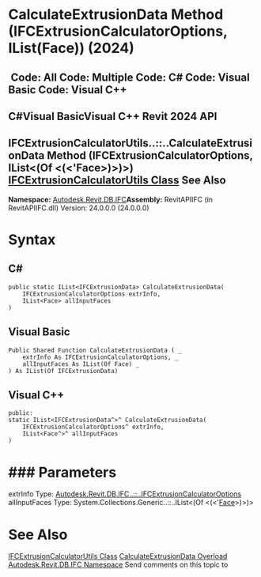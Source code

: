 # CalculateExtrusionData Method (IFCExtrusionCalculatorOptions, IList(Face)) (2024)

﻿
 Code: All Code: Multiple Code: C# Code: Visual Basic Code: Visual C++   
---  
C#Visual BasicVisual C++
Revit 2024 API  
---  
IFCExtrusionCalculatorUtils..::..CalculateExtrusionData Method (IFCExtrusionCalculatorOptions, IList<(Of <(<'Face>)>)>)  
[IFCExtrusionCalculatorUtils Class](926b73c9-932f-d429-e316-a905a9434fca.md "IFCExtrusionCalculatorUtils Class") See Also  
---  
**Namespace:** [Autodesk.Revit.DB.IFC](b823fafb-1ba1-896b-4097-142c2817ce74.md "Autodesk.Revit.DB.IFC Namespace")**Assembly:** RevitAPIIFC (in RevitAPIIFC.dll) Version: 24.0.0.0 (24.0.0.0)
# Syntax
C#  
---  
```text
public static IList<IFCExtrusionData> CalculateExtrusionData(
	IFCExtrusionCalculatorOptions extrInfo,
	IList<Face> allInputFaces
)
```
  
Visual Basic  
---  
```text
Public Shared Function CalculateExtrusionData ( _
	extrInfo As IFCExtrusionCalculatorOptions, _
	allInputFaces As IList(Of Face) _
) As IList(Of IFCExtrusionData)
```
  
Visual C++  
---  
```text
public:
static IList<IFCExtrusionData^>^ CalculateExtrusionData(
	IFCExtrusionCalculatorOptions^ extrInfo, 
	IList<Face^>^ allInputFaces
)
```
  
# ### Parameters
extrInfo
    Type: [Autodesk.Revit.DB.IFC..::..IFCExtrusionCalculatorOptions](3aa9bc3b-5ce0-e0ba-4211-9a08526c1c1b.md "IFCExtrusionCalculatorOptions Class")
allInputFaces
    Type: System.Collections.Generic..::..IList<(Of <(<'[Face](e32b3b1f-66fc-57cb-6e1c-aa81d1bf3e63.md "Face Class")>)>)>
# See Also
[IFCExtrusionCalculatorUtils Class](926b73c9-932f-d429-e316-a905a9434fca.md "IFCExtrusionCalculatorUtils Class")
[CalculateExtrusionData Overload](9982943c-d766-bc0e-428f-4dee262f35c4.md "CalculateExtrusionData Method")
[Autodesk.Revit.DB.IFC Namespace](b823fafb-1ba1-896b-4097-142c2817ce74.md "Autodesk.Revit.DB.IFC Namespace")
Send comments on this topic to 